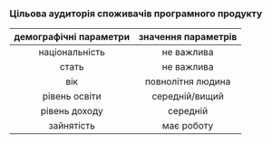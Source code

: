 ### Цільова аудиторія споживачів програмного продукту
| демографічні параметри | значення параметрів |
|:----------------------:|:-------------------:|
| національність | не важлива |
| стать | не важлива |
| вік | повнолітня людина |
| рівень освіти | середній/вищий |
| рівень доходу | середній |
| зайнятість | має роботу |
